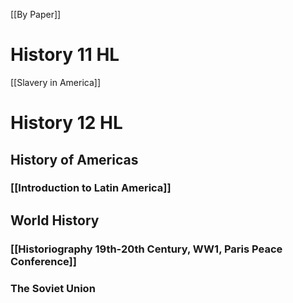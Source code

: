 [[By Paper]]
# History 11 HL

[[Slavery in America]]

# History 12 HL
## History of Americas
### [[Introduction to Latin America]]

## World History
### [[Historiography 19th-20th Century, WW1, Paris Peace Conference]]

### The Soviet Union
